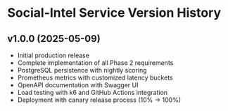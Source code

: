 # Social-Intel Service Version History

## v1.0.0 (2025-05-09)
- Initial production release
- Complete implementation of all Phase 2 requirements
- PostgreSQL persistence with nightly scoring
- Prometheus metrics with customized latency buckets
- OpenAPI documentation with Swagger UI
- Load testing with k6 and GitHub Actions integration
- Deployment with canary release process (10% → 100%)
